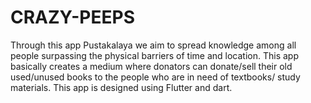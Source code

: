 # CRAZY-PEEPS
Through this app Pustakalaya we aim to spread knowledge among all people surpassing the physical barriers of time and location. This app basically creates a medium where donators can donate/sell their old used/unused books to the people who are in need of textbooks/ study materials. This app is designed using Flutter and dart.
